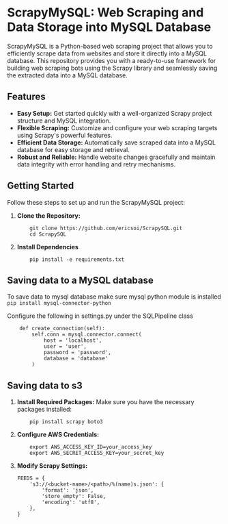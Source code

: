 # **ScrapyMySQL: Web Scraping and Data Storage into MySQL Database**

ScrapyMySQL is a Python-based web scraping project that allows you to efficiently scrape data from websites and store it directly into a MySQL database. This repository provides you with a ready-to-use framework for building web scraping bots using the Scrapy library and seamlessly saving the extracted data into a MySQL database.

## Features
- **Easy Setup:** Get started quickly with a well-organized Scrapy project structure and MySQL integration.
- **Flexible Scraping:** Customize and configure your web scraping targets using Scrapy's powerful features.
- **Efficient Data Storage:** Automatically save scraped data into a MySQL database for easy storage and retrieval.
- **Robust and Reliable:** Handle website changes gracefully and maintain data integrity with error handling and retry mechanisms.

## Getting Started
Follow these steps to set up and run the ScrapyMySQL project:

1. **Clone the Repository:**
    ```
        git clone https://github.com/ericsoi/ScrapySQL.git
        cd ScrapySQL
    ```
2. **Install Dependencies**
    ```
        pip install -e requirements.txt
    ```

## Saving data to a MySQL database
To save data to mysql database make sure mysql python module is installed
    ```
        pip install mysql-connector-python
    ```

Configure the following in settings.py under the SQLPipeline class 
```
    def create_connection(self):
        self.conn = mysql.connector.connect(
            host = 'localhost',
            user = 'user',
            password = 'password',
            database = 'database'
        )
```



## Saving data to s3
1. **Install Required Packages:**
    Make sure you have the necessary packages installed:
    ```
        pip install scrapy boto3

    ```
2. **Configure AWS Credentials:**
    ```
        export AWS_ACCESS_KEY_ID=your_access_key
        export AWS_SECRET_ACCESS_KEY=your_secret_key
    ```
3. **Modify Scrapy Settings:**
    ```
    FEEDS = {
        's3://<bucket-name>/<path>/%(name)s.json': {
            'format': 'json',
            'store_empty': False,
            'encoding': 'utf8',
        },
    }

    ```